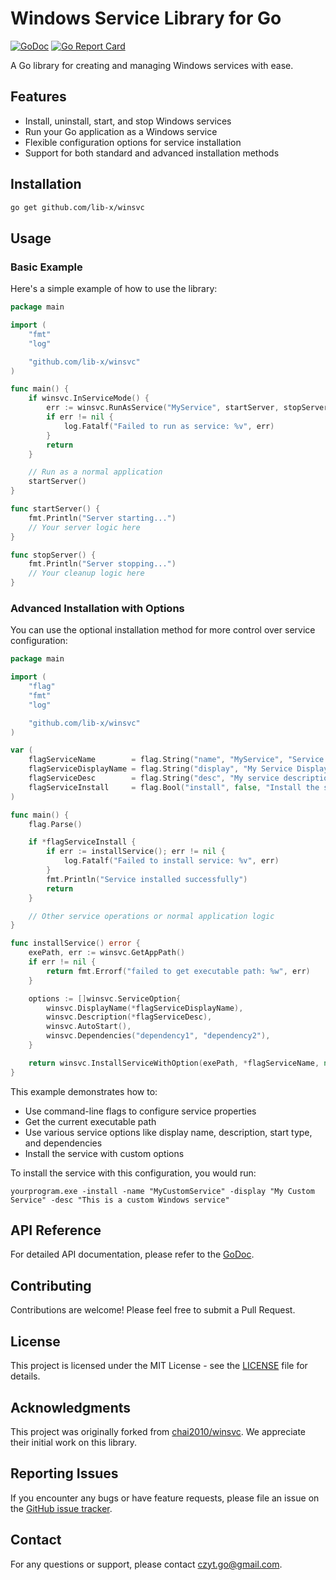 # Windows Service Library for Go

[![GoDoc](https://godoc.org/github.com/lib-x/winsvc?status.svg)](https://godoc.org/github.com/lib-x/winsvc)
[![Go Report Card](https://goreportcard.com/badge/github.com/lib-x/winsvc)](https://goreportcard.com/report/github.com/lib-x/winsvc)

A Go library for creating and managing Windows services with ease.

## Features

- Install, uninstall, start, and stop Windows services
- Run your Go application as a Windows service
- Flexible configuration options for service installation
- Support for both standard and advanced installation methods

## Installation

```bash
go get github.com/lib-x/winsvc
```

## Usage

### Basic Example

Here's a simple example of how to use the library:

```go
package main

import (
	"fmt"
	"log"

	"github.com/lib-x/winsvc"
)

func main() {
	if winsvc.InServiceMode() {
		err := winsvc.RunAsService("MyService", startServer, stopServer, false)
		if err != nil {
			log.Fatalf("Failed to run as service: %v", err)
		}
		return
	}

	// Run as a normal application
	startServer()
}

func startServer() {
	fmt.Println("Server starting...")
	// Your server logic here
}

func stopServer() {
	fmt.Println("Server stopping...")
	// Your cleanup logic here
}
```

### Advanced Installation with Options

You can use the optional installation method for more control over service configuration:

```go
package main

import (
	"flag"
	"fmt"
	"log"

	"github.com/lib-x/winsvc"
)

var (
	flagServiceName        = flag.String("name", "MyService", "Service name")
	flagServiceDisplayName = flag.String("display", "My Service Display Name", "Service display name")
	flagServiceDesc        = flag.String("desc", "My service description", "Service description")
	flagServiceInstall     = flag.Bool("install", false, "Install the service")
)

func main() {
	flag.Parse()

	if *flagServiceInstall {
		if err := installService(); err != nil {
			log.Fatalf("Failed to install service: %v", err)
		}
		fmt.Println("Service installed successfully")
		return
	}

	// Other service operations or normal application logic
}

func installService() error {
	exePath, err := winsvc.GetAppPath()
	if err != nil {
		return fmt.Errorf("failed to get executable path: %w", err)
	}

	options := []winsvc.ServiceOption{
		winsvc.DisplayName(*flagServiceDisplayName),
		winsvc.Description(*flagServiceDesc),
		winsvc.AutoStart(),
		winsvc.Dependencies("dependency1", "dependency2"),
	}

	return winsvc.InstallServiceWithOption(exePath, *flagServiceName, nil, options...)
}
```

This example demonstrates how to:

- Use command-line flags to configure service properties
- Get the current executable path
- Use various service options like display name, description, start type, and dependencies
- Install the service with custom options

To install the service with this configuration, you would run:

```
yourprogram.exe -install -name "MyCustomService" -display "My Custom Service" -desc "This is a custom Windows service"
```

## API Reference

For detailed API documentation, please refer to the [GoDoc](https://godoc.org/github.com/lib-x/winsvc).

## Contributing

Contributions are welcome! Please feel free to submit a Pull Request.

## License

This project is licensed under the MIT License - see the [LICENSE](LICENSE) file for details.

## Acknowledgments

This project was originally forked from [chai2010/winsvc](https://github.com/chai2010/winsvc). We appreciate their initial work on this library.

## Reporting Issues

If you encounter any bugs or have feature requests, please file an issue on the [GitHub issue tracker](https://github.com/lib-x/winsvc/issues).

## Contact

For any questions or support, please contact <czyt.go@gmail.com>.
